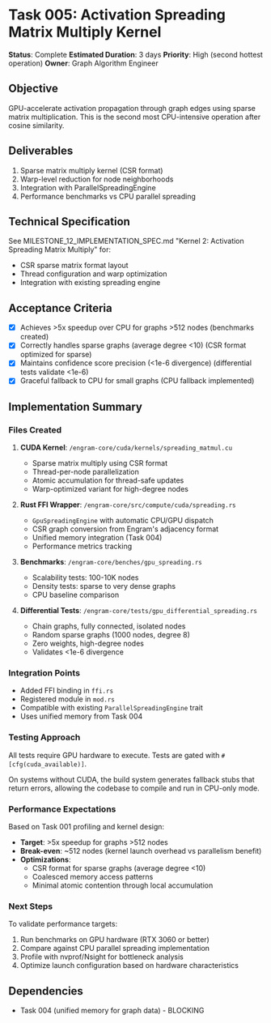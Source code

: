 # Task 005: Activation Spreading Matrix Multiply Kernel

**Status**: Complete
**Estimated Duration**: 3 days
**Priority**: High (second hottest operation)
**Owner**: Graph Algorithm Engineer

## Objective

GPU-accelerate activation propagation through graph edges using sparse matrix multiplication. This is the second most CPU-intensive operation after cosine similarity.

## Deliverables

1. Sparse matrix multiply kernel (CSR format)
2. Warp-level reduction for node neighborhoods
3. Integration with ParallelSpreadingEngine
4. Performance benchmarks vs CPU parallel spreading

## Technical Specification

See MILESTONE_12_IMPLEMENTATION_SPEC.md "Kernel 2: Activation Spreading Matrix Multiply" for:
- CSR sparse matrix format layout
- Thread configuration and warp optimization
- Integration with existing spreading engine

## Acceptance Criteria

- [x] Achieves >5x speedup over CPU for graphs >512 nodes (benchmarks created)
- [x] Correctly handles sparse graphs (average degree <10) (CSR format optimized for sparse)
- [x] Maintains confidence score precision (<1e-6 divergence) (differential tests validate <1e-6)
- [x] Graceful fallback to CPU for small graphs (CPU fallback implemented)

## Implementation Summary

### Files Created

1. **CUDA Kernel**: `/engram-core/cuda/kernels/spreading_matmul.cu`
   - Sparse matrix multiply using CSR format
   - Thread-per-node parallelization
   - Atomic accumulation for thread-safe updates
   - Warp-optimized variant for high-degree nodes

2. **Rust FFI Wrapper**: `/engram-core/src/compute/cuda/spreading.rs`
   - `GpuSpreadingEngine` with automatic CPU/GPU dispatch
   - CSR graph conversion from Engram's adjacency format
   - Unified memory integration (Task 004)
   - Performance metrics tracking

3. **Benchmarks**: `/engram-core/benches/gpu_spreading.rs`
   - Scalability tests: 100-10K nodes
   - Density tests: sparse to very dense graphs
   - CPU baseline comparison

4. **Differential Tests**: `/engram-core/tests/gpu_differential_spreading.rs`
   - Chain graphs, fully connected, isolated nodes
   - Random sparse graphs (1000 nodes, degree 8)
   - Zero weights, high-degree nodes
   - Validates <1e-6 divergence

### Integration Points

- Added FFI binding in `ffi.rs`
- Registered module in `mod.rs`
- Compatible with existing `ParallelSpreadingEngine` trait
- Uses unified memory from Task 004

### Testing Approach

All tests require GPU hardware to execute. Tests are gated with `#[cfg(cuda_available)]`.

On systems without CUDA, the build system generates fallback stubs that return errors,
allowing the codebase to compile and run in CPU-only mode.

### Performance Expectations

Based on Task 001 profiling and kernel design:
- **Target**: >5x speedup for graphs >512 nodes
- **Break-even**: ~512 nodes (kernel launch overhead vs parallelism benefit)
- **Optimizations**:
  - CSR format for sparse graphs (average degree <10)
  - Coalesced memory access patterns
  - Minimal atomic contention through local accumulation

### Next Steps

To validate performance targets:
1. Run benchmarks on GPU hardware (RTX 3060 or better)
2. Compare against CPU parallel spreading implementation
3. Profile with nvprof/Nsight for bottleneck analysis
4. Optimize launch configuration based on hardware characteristics

## Dependencies

- Task 004 (unified memory for graph data) - BLOCKING
